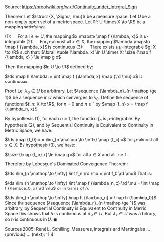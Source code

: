 # 

Source: https://proofwiki.org/wiki/Continuity_under_Integral_Sign

Theorem
Let $\struct {X, \Sigma, \mu}$ be a measure space.
Let $U$ be a non-empty open set of a metric space.
Let $f: U \times X \to \R$ be a mapping satisfying:

$(1): \quad$ For all $\lambda \in U$, the mapping $x \mapsto \map f {\lambda, x}$ is $\mu$-integrable
$(2): \quad$ For $\mu$-almost all $x \in X$, the mapping $\lambda \mapsto \map f {\lambda, x}$ is continuous
$(3): \quad$ There exists a $\mu$-integrable $g: X \to \R$ such that:
$\forall \tuple {\lambda, x} \in U \times X: \size {\map f {\lambda, x} } \le \map g x$

Then the mapping $h: U \to \R$ defined by:

$\ds \map h \lambda := \int \map f {\lambda, x} \map {\rd \mu} x$
is continuous.


Proof
Let $\lambda_0 \in U$ be arbitrary.
Let $\sequence {\lambda_n}_{n \mathop \ge 1}$ be a sequence in $U$ which converges to $\lambda_0$.
Define the sequence of functions $f_n: X \to \R$, for $n = 0$ and $n \ge 1$ by $\map {f_n} x = \map f {\lambda_n, x}$.

By hypothesis $(1)$, for each $n \ge 1$, the function $f_n$ is $\mu$-integrable.
By hypothesis $(2)$, and by Sequential Continuity is Equivalent to Continuity in Metric Space, we have:

$\ds \map {f_0} x = \lim_{n \mathop \to \infty} \map {f_n} x$
for $\mu$-almost all $x \in X$.
By hypothesis $(3)$, we have:

$\size {\map {f_n} x} \le \map g x$
for all $x \in X$ and all $n \ge 1$.

Therefore by Lebesgue's Dominated Convergence Theorem:

$\ds \lim_{n \mathop \to \infty} \int f_n \rd \mu = \int f_0 \rd \mu$
That is:

$\ds \lim_{n \mathop \to \infty} \int \map f {\lambda_n, x} \rd \mu = \int \map f {\lambda_0, x} \rd \mu$
or in terms of $h$:

$\ds \lim_{n \mathop \to \infty} \map h {\lambda_n} = \map h {\lambda_0}$
Since the sequence $\sequence {\lambda_n}_{n \mathop \ge 1}$ was arbitrary, by Sequential Continuity is Equivalent to Continuity in Metric Space this shows that $h$ is continuous at $\lambda_0 \in U$.
But $\lambda_0 \in U$ was arbitrary, so $h$ is continuous in $U$.
$\blacksquare$


Sources
2005: René L. Schilling: Measures, Integrals and Martingales ... (previous) ... (next): $11.4$




